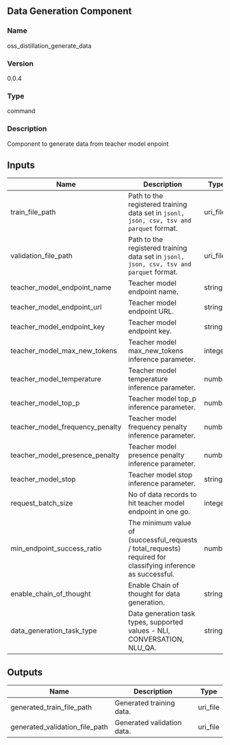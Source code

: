 ## Data Generation Component

### Name

oss_distillation_generate_data

### Version

0.0.4

### Type

command

### Description

Component to generate data from teacher model enpoint

## Inputs

| Name               | Description                                                                         | Type    | Optional |
|--------------------| ----------------------------------------------------------------------------------- | ------- | ------- | 
| train_file_path               | Path to the registered training data set in `jsonl, json, csv, tsv and parquet` format. | uri_file  |  True     | 
| validation_file_path          | Path to the registered training data set in `jsonl, json, csv, tsv and parquet` format. | uri_file | True
| teacher_model_endpoint_name | Teacher model endpoint name. | string | True
| teacher_model_endpoint_url  | Teacher model endpoint URL. | string | True
| teacher_model_endpoint_key  | Teacher model endpoint key. | string | True
| teacher_model_max_new_tokens | Teacher model max_new_tokens inference parameter. | integer | True
| teacher_model_temperature   | Teacher model temperature inference parameter. | number | True
| teacher_model_top_p          | Teacher model top_p inference parameter. | number    | True     |  |
| teacher_model_frequency_penalty  | Teacher model frequency penalty inference parameter.  | number | True  |
| teacher_model_presence_penalty | Teacher model presence penalty inference parameter. | number | True
| teacher_model_stop | Teacher model stop inference parameter. | string | True
| request_batch_size | No of data records to hit teacher model endpoint in one go. | integer | True
| min_endpoint_success_ratio | The minimum value of (successful_requests / total_requests) required for classifying inference as successful. | number | True
| enable_chain_of_thought | Enable Chain of thought for data generation. | string | True
| data_generation_task_type | Data generation task types, supported values - NLI, CONVERSATION, NLU_QA. | string | False

## Outputs 

| Name                 | Description                                              | Type         |
| -------------------- | -------------------------------------------------------- | ------------ |
| generated_train_file_path | Generated training data. | uri_file |
| generated_validation_file_path | Generated validation data. | uri_file |
